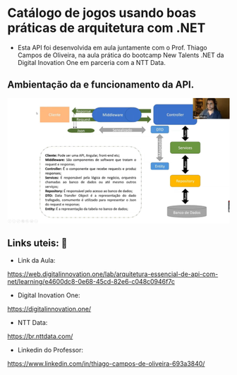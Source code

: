 # Catálogo de jogos usando boas práticas de arquitetura com .NET 



* Esta API foi desenvolvida em aula juntamente com o Prof. Thiago Campos de Oliveira, na aula prática do bootcamp New Talents .NET da Digital Inovation One em parceria com a NTT Data. 

  

## Ambientação da e funcionamento da API.



![ambientacao](https://github.com/CaioHangai/APICatalogoDeJogos/blob/master/Image/ambientacao.JPG)

## Links uteis: :link: 



* Link da Aula:

<https://web.digitalinnovation.one/lab/arquitetura-essencial-de-api-com-net/learning/e4600dc8-0e68-45cd-82e6-c048c0946f7c>



* Digital Inovation One:

<https://digitalinnovation.one/>



* NTT Data:

<https://br.nttdata.com/>



* Linkedin do Professor:

<https://www.linkedin.com/in/thiago-campos-de-oliveira-693a3840/>











